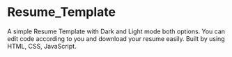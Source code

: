 # Resume_Template
A simple Resume Template with Dark and Light mode both options. You can edit code according to you and download your resume easily.
Built by using HTML, CSS, JavaScript.
